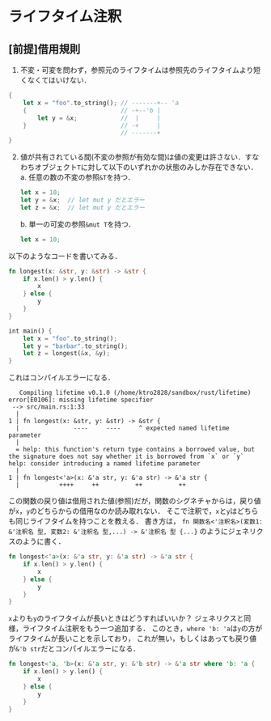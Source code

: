 # ライフタイム注釈

## [前提]借用規則
1. 不変・可変を問わず，参照元のライフタイムは参照先のライフタイムより短くなくてはいけない．
```rust
{
	let x = "foo".to_string(); // -------+-- 'a
	{                          // -+--'b |
		let y = &x;            //  |     |
	}                          // -+     |
	                           // -------+
}
```
2. 値が共有されている間(不変の参照が有効な間)は値の変更は許さない．すなわちオブジェクト`T`に対して以下のいずれかの状態のみしか存在できない．
   a. 任意の数の不変の参照`&T`を持つ．
   ```rust
   let x = 10;
   let y = &x;  // let mut y だとエラー
   let z = &x;  // let mut y だとエラー
   ```
   b. 単一の可変の参照`&mut T`を持つ．
   ```rust
   let x = 10;
   ```

以下のようなコードを書いてみる．
```rust
fn longest(x: &str, y: &str) -> &str {
	if x.len() > y.len() {
		x
	} else {
		y
	}
}

int main() {
	let x = "foo".to_string();
	let y = "barbar".to_string();
	let z = longest(&x, &y);
}
```
これはコンパイルエラーになる．
```shell
   Compiling lifetime v0.1.0 (/home/ktro2828/sandbox/rust/lifetime)
error[E0106]: missing lifetime specifier
 --> src/main.rs:1:33
  |
1 | fn longest(x: &str, y: &str) -> &str {
  |               ----     ----     ^ expected named lifetime parameter
  |
  = help: this function's return type contains a borrowed value, but the signature does not say whether it is borrowed from `x` or `y`
help: consider introducing a named lifetime parameter
  |
1 | fn longest<'a>(x: &'a str, y: &'a str) -> &'a str {
  |           ++++     ++          ++          ++
```
この関数の戻り値は借用された値(参照)だが，関数のシグネチャからは，戻り値が`x`，`y`のどちらからの借用なのか読み取れない．
そこで注釈で，`x`と`y`はどちらも同じライフタイムを持つことを教える．
書き方は，
`fn 関数名<'注釈名>(変数1: &'注釈名 型, 変数2: &'注釈名 型,...) -> &'注釈名 型 {...}`
のようにジェネリクスのように書く．

```rust
fn longest<'a>(x: &'a str, y: &'a str) -> &'a str {
	if x.len() > y.len() {
		x
	} else {
		y
	}
}
```

`x`よりも`y`のライフタイムが長いときはどうすればいいか？
ジェネリクスと同様，ライフタイム注釈をもう一つ追加する．
このとき，`where 'b: 'a`は`y`の方がライフタイムが長いことを示しており，
これが無い，もしくはあっても戻り値が`&'b str`だとコンパイルエラーになる．

```rust
fn longest<'a, 'b>(x: &'a str, y: &'b str) -> &'a str where 'b: 'a {
	if x.len() > y.len() {
		x
	} else {
		y
	}
}
```
